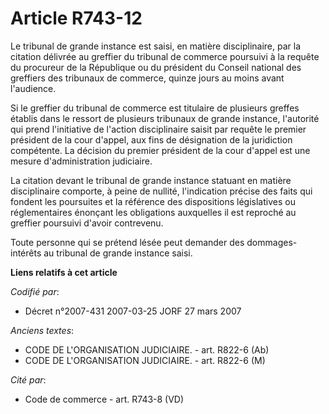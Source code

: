 # Article R743-12

Le tribunal de grande instance est saisi, en matière disciplinaire, par la citation délivrée au greffier du tribunal de
commerce poursuivi à la requête du procureur de la République ou du président du Conseil national des greffiers des tribunaux
de commerce, quinze jours au moins avant l'audience.

Si le greffier du tribunal de commerce est titulaire de plusieurs greffes établis dans le ressort de plusieurs tribunaux de
grande instance, l'autorité qui prend l'initiative de l'action disciplinaire saisit par requête le premier président de la
cour d'appel, aux fins de désignation de la juridiction compétente. La décision du premier président de la cour d'appel est
une mesure d'administration judiciaire.

La citation devant le tribunal de grande instance statuant en matière disciplinaire comporte, à peine de nullité,
l'indication précise des faits qui fondent les poursuites et la référence des dispositions législatives ou réglementaires
énonçant les obligations auxquelles il est reproché au greffier poursuivi d'avoir contrevenu.

Toute personne qui se prétend lésée peut demander des dommages-intérêts au tribunal de grande instance saisi.

**Liens relatifs à cet article**

_Codifié par_:

  - Décret n°2007-431 2007-03-25 JORF 27 mars 2007

_Anciens textes_:

  - CODE DE L'ORGANISATION JUDICIAIRE. - art. R822-6 (Ab)
  - CODE DE L'ORGANISATION JUDICIAIRE. - art. R822-6 (M)

_Cité par_:

  - Code de commerce - art. R743-8 (VD)
